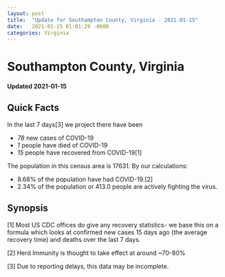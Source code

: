 ```yaml
---
layout: post
title:  "Update for Southampton County, Virginia - 2021-01-15"
date:   2021-01-15 01:01:29 -0600
categories: Virginia
---
```


# Southampton County, Virginia
#### Updated 2021-01-15

## Quick Facts

In the last 7 days[3] we project there have been
- *78* new cases of COVID-19
- *1* people have died of COVID-19
- *15* people have recovered from COVID-19[1]

The population in this census area is 17631. By our calculations:
- 8.68% of the population have had COVID-19.[2]
- 2.34% of the population or 413.0 people are actively fighting the virus.

## Synopsis




[1] Most US CDC offices do give any recovery statistics- we base this on a formula which looks at confirmed new cases
15 days ago (the average recovery time) and deaths over the last 7 days.

[2] Herd Immunity is thought to take effect at around ~70-80%

[3] Due to reporting delays, this data may be incomplete.
 
    